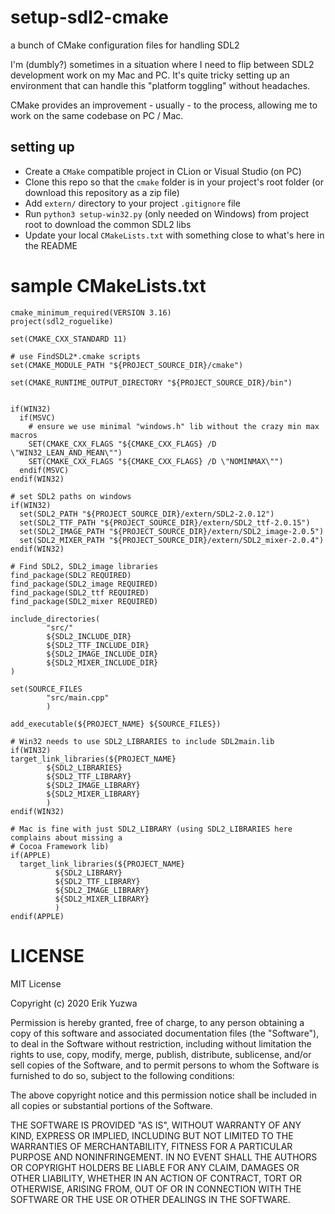 # setup-sdl2-cmake
a bunch of CMake configuration files for handling SDL2

I'm (dumbly?) sometimes in a situation where I need to flip between SDL2 development
work on my Mac and PC. It's quite tricky setting up an environment that can handle
this "platform toggling" without headaches.

CMake provides an improvement - usually - to the process, allowing me to work
on the same codebase on PC / Mac.

## setting up

- Create a `CMake` compatible project in CLion or Visual Studio (on PC)
- Clone this repo so that the `cmake` folder is in your project's root folder (or download
this repository as a zip file)
- Add `extern/` directory to your project `.gitignore` file
- Run `python3 setup-win32.py` (only needed on Windows) from project root to download the common SDL2 libs
- Update your local `CMakeLists.txt` with something close to what's here in the README

# sample CMakeLists.txt

```
cmake_minimum_required(VERSION 3.16)
project(sdl2_roguelike)

set(CMAKE_CXX_STANDARD 11)

# use FindSDL2*.cmake scripts
set(CMAKE_MODULE_PATH "${PROJECT_SOURCE_DIR}/cmake")

set(CMAKE_RUNTIME_OUTPUT_DIRECTORY "${PROJECT_SOURCE_DIR}/bin")


if(WIN32)
  if(MSVC)
    # ensure we use minimal "windows.h" lib without the crazy min max macros
    SET(CMAKE_CXX_FLAGS "${CMAKE_CXX_FLAGS} /D \"WIN32_LEAN_AND_MEAN\"")
    SET(CMAKE_CXX_FLAGS "${CMAKE_CXX_FLAGS} /D \"NOMINMAX\"")
  endif(MSVC)
endif(WIN32)

# set SDL2 paths on windows
if(WIN32)
  set(SDL2_PATH "${PROJECT_SOURCE_DIR}/extern/SDL2-2.0.12")
  set(SDL2_TTF_PATH "${PROJECT_SOURCE_DIR}/extern/SDL2_ttf-2.0.15")
  set(SDL2_IMAGE_PATH "${PROJECT_SOURCE_DIR}/extern/SDL2_image-2.0.5")
  set(SDL2_MIXER_PATH "${PROJECT_SOURCE_DIR}/extern/SDL2_mixer-2.0.4")
endif(WIN32)

# Find SDL2, SDL2_image libraries
find_package(SDL2 REQUIRED)
find_package(SDL2_image REQUIRED)
find_package(SDL2_ttf REQUIRED)
find_package(SDL2_mixer REQUIRED)

include_directories(
        "src/"
        ${SDL2_INCLUDE_DIR}
        ${SDL2_TTF_INCLUDE_DIR}
        ${SDL2_IMAGE_INCLUDE_DIR}
        ${SDL2_MIXER_INCLUDE_DIR}
)

set(SOURCE_FILES
        "src/main.cpp"
        )

add_executable(${PROJECT_NAME} ${SOURCE_FILES})

# Win32 needs to use SDL2_LIBRARIES to include SDL2main.lib
if(WIN32)
target_link_libraries(${PROJECT_NAME}
        ${SDL2_LIBRARIES}
        ${SDL2_TTF_LIBRARY}
        ${SDL2_IMAGE_LIBRARY}
        ${SDL2_MIXER_LIBRARY}
        )
endif(WIN32)

# Mac is fine with just SDL2_LIBRARY (using SDL2_LIBRARIES here complains about missing a
# Cocoa Framework lib)
if(APPLE)
  target_link_libraries(${PROJECT_NAME}
          ${SDL2_LIBRARY}
          ${SDL2_TTF_LIBRARY}
          ${SDL2_IMAGE_LIBRARY}
          ${SDL2_MIXER_LIBRARY}
          )
endif(APPLE)

```


# LICENSE

MIT License

Copyright (c) 2020 Erik Yuzwa

Permission is hereby granted, free of charge, to any person obtaining a copy
of this software and associated documentation files (the "Software"), to deal
in the Software without restriction, including without limitation the rights
to use, copy, modify, merge, publish, distribute, sublicense, and/or sell
copies of the Software, and to permit persons to whom the Software is
furnished to do so, subject to the following conditions:

The above copyright notice and this permission notice shall be included in all
copies or substantial portions of the Software.

THE SOFTWARE IS PROVIDED "AS IS", WITHOUT WARRANTY OF ANY KIND, EXPRESS OR
IMPLIED, INCLUDING BUT NOT LIMITED TO THE WARRANTIES OF MERCHANTABILITY,
FITNESS FOR A PARTICULAR PURPOSE AND NONINFRINGEMENT. IN NO EVENT SHALL THE
AUTHORS OR COPYRIGHT HOLDERS BE LIABLE FOR ANY CLAIM, DAMAGES OR OTHER
LIABILITY, WHETHER IN AN ACTION OF CONTRACT, TORT OR OTHERWISE, ARISING FROM,
OUT OF OR IN CONNECTION WITH THE SOFTWARE OR THE USE OR OTHER DEALINGS IN THE
SOFTWARE.